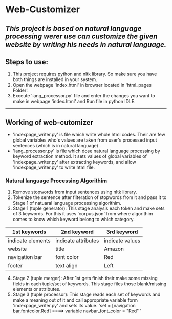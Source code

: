 # Web-Customizer

*This project is based on natural language processing werer use can customize  the given website by writing his needs in natural language.*
---

## Steps to use:
1. This project requires python and nltk library. So make sure you have both things are installed in your system.
2. Open the webpage 'index.html' in browser located in 'html_pages Folder'.
3. Exceute 'lang_processor.py' file and enter the changes you want to make in webpage 'index.html' and Run file in python IDLE.

---
## Working of web-cutomizer
- 'indexpage_writer.py' is file which write whole html codes. Their are few global variables who's values are taken from user's processed input sentences (which is in natural language) .
- 'lang_processor.py' is file which dose natural language processing by keyword extraction method. It sets values of global variables of 'indexpage_writer.py' after extracting keywords, and allow 'indexpage_writer.py' to write html file.

### Natural language Processing Algorithim

1. Remove stopwords from input sentences using nltk library.
2. Tokenize the sentence after filteration of stopwords from it and pass it to Stage 1 of natuaral language processing algorithim.
2. Stage 1 (tuple generator): This stage analysis each token and make  sets of 3 keywords. For this it uses 'corpus.json' from where algorithim comes to know which keyword belong to which category.

|1st keywords|2nd keyword|3rd keyword|
|----------|-----------|----------|
|indicate elements|indicate attributes|indicate values|
|website|title|Amazon|
|navigation bar|font color|Red|
|footer|text align|Left|

4. Stage 2 (tuple merger): After 1st gets finish their make some missing fields in each tuple/set of keywords. This stage files those blank/missing elements or attributes.
5. Stage 3 (tuple processor): This stage reads each set of keywords and make a meaning out of it and call appropriate variable form 'indexpage_writer.py' and sets its value.
'set = [navigation bar,fontcolor,Red] ====> variable navbar_font_color = "Red" '